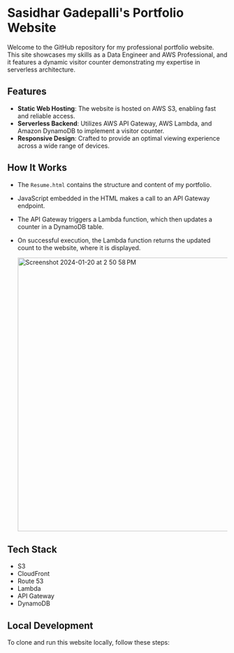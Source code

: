 # Sasidhar Gadepalli's Portfolio Website

Welcome to the GitHub repository for my professional portfolio website. This site showcases my skills as a Data Engineer and AWS Professional, and it features a dynamic visitor counter demonstrating my expertise in serverless architecture.

## Features

- **Static Web Hosting**: The website is hosted on AWS S3, enabling fast and reliable access.
- **Serverless Backend**: Utilizes AWS API Gateway, AWS Lambda, and Amazon DynamoDB to implement a visitor counter.
- **Responsive Design**: Crafted to provide an optimal viewing experience across a wide range of devices.

## How It Works

- The `Resume.html` contains the structure and content of my portfolio.
- JavaScript embedded in the HTML makes a call to an API Gateway endpoint.
- The API Gateway triggers a Lambda function, which then updates a counter in a DynamoDB table.
- On successful execution, the Lambda function returns the updated count to the website, where it is displayed.

  <img width="625" alt="Screenshot 2024-01-20 at 2 50 58 PM" src="https://github.com/SasiDataWiz/AWSServerless-Portfolio/assets/128953667/7552118f-4bea-411f-8451-e11338d2d0c7">

## Tech Stack

- S3
- CloudFront
- Route 53
- Lambda
- API Gateway
- DynamoDB

## Local Development

To clone and run this website locally, follow these steps:


